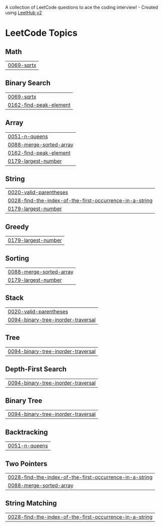 A collection of LeetCode questions to ace the coding interview! - Created using [LeetHub v2](https://github.com/arunbhardwaj/LeetHub-2.0)
<!---LeetCode Topics Start-->
# LeetCode Topics
## Math
|  |
| ------- |
| [0069-sqrtx](https://github.com/Srineetha14/Leet-Code/tree/master/0069-sqrtx) |
## Binary Search
|  |
| ------- |
| [0069-sqrtx](https://github.com/Srineetha14/Leet-Code/tree/master/0069-sqrtx) |
| [0162-find-peak-element](https://github.com/Srineetha14/Leet-Code/tree/master/0162-find-peak-element) |
## Array
|  |
| ------- |
| [0051-n-queens](https://github.com/Srineetha14/Leet-Code/tree/master/0051-n-queens) |
| [0088-merge-sorted-array](https://github.com/Srineetha14/Leet-Code/tree/master/0088-merge-sorted-array) |
| [0162-find-peak-element](https://github.com/Srineetha14/Leet-Code/tree/master/0162-find-peak-element) |
| [0179-largest-number](https://github.com/Srineetha14/Leet-Code/tree/master/0179-largest-number) |
## String
|  |
| ------- |
| [0020-valid-parentheses](https://github.com/Srineetha14/Leet-Code/tree/master/0020-valid-parentheses) |
| [0028-find-the-index-of-the-first-occurrence-in-a-string](https://github.com/Srineetha14/Leet-Code/tree/master/0028-find-the-index-of-the-first-occurrence-in-a-string) |
| [0179-largest-number](https://github.com/Srineetha14/Leet-Code/tree/master/0179-largest-number) |
## Greedy
|  |
| ------- |
| [0179-largest-number](https://github.com/Srineetha14/Leet-Code/tree/master/0179-largest-number) |
## Sorting
|  |
| ------- |
| [0088-merge-sorted-array](https://github.com/Srineetha14/Leet-Code/tree/master/0088-merge-sorted-array) |
| [0179-largest-number](https://github.com/Srineetha14/Leet-Code/tree/master/0179-largest-number) |
## Stack
|  |
| ------- |
| [0020-valid-parentheses](https://github.com/Srineetha14/Leet-Code/tree/master/0020-valid-parentheses) |
| [0094-binary-tree-inorder-traversal](https://github.com/Srineetha14/Leet-Code/tree/master/0094-binary-tree-inorder-traversal) |
## Tree
|  |
| ------- |
| [0094-binary-tree-inorder-traversal](https://github.com/Srineetha14/Leet-Code/tree/master/0094-binary-tree-inorder-traversal) |
## Depth-First Search
|  |
| ------- |
| [0094-binary-tree-inorder-traversal](https://github.com/Srineetha14/Leet-Code/tree/master/0094-binary-tree-inorder-traversal) |
## Binary Tree
|  |
| ------- |
| [0094-binary-tree-inorder-traversal](https://github.com/Srineetha14/Leet-Code/tree/master/0094-binary-tree-inorder-traversal) |
## Backtracking
|  |
| ------- |
| [0051-n-queens](https://github.com/Srineetha14/Leet-Code/tree/master/0051-n-queens) |
## Two Pointers
|  |
| ------- |
| [0028-find-the-index-of-the-first-occurrence-in-a-string](https://github.com/Srineetha14/Leet-Code/tree/master/0028-find-the-index-of-the-first-occurrence-in-a-string) |
| [0088-merge-sorted-array](https://github.com/Srineetha14/Leet-Code/tree/master/0088-merge-sorted-array) |
## String Matching
|  |
| ------- |
| [0028-find-the-index-of-the-first-occurrence-in-a-string](https://github.com/Srineetha14/Leet-Code/tree/master/0028-find-the-index-of-the-first-occurrence-in-a-string) |
<!---LeetCode Topics End-->